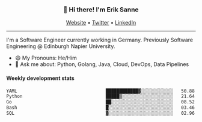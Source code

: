<h3 align="center">👋 Hi there! I'm Erik Sanne</h3>
<p align="center">
  <a href="https://eriksanne.com">Website</a> •
  <a href="https://twitter.com/ErikKonradSanne">Twitter</a> •
  <a href="https://www.linkedin.com/in/eriksanne/">LinkedIn</a>
</p>

---
I'm a Software Engineer currently working in Germany. Previously Software Engineering @ Edinburgh Napier University.

- 😄 My Pronouns: He/Him
- 💬 Ask me about: Python, Golang, Java, Cloud, DevOps, Data Pipelines

<h4>Weekly development stats</h4>
<!--START_SECTION:waka-->

```txt
YAML                                 ████████████▓░░░░░░░░░░░░   50.88 %
Python                               █████▒░░░░░░░░░░░░░░░░░░░   21.64 %
Go                                   ██░░░░░░░░░░░░░░░░░░░░░░░   08.52 %
Bash                                 █░░░░░░░░░░░░░░░░░░░░░░░░   03.46 %
SQL                                  ▓░░░░░░░░░░░░░░░░░░░░░░░░   02.96 %
```

<!--END_SECTION:waka-->

